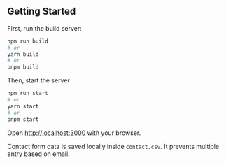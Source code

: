 ## Getting Started

First, run the build server:

```bash
npm run build
# or
yarn build
# or
pnpm build
```

Then, start the server

```bash
npm run start
# or
yarn start
# or
pnpm start
```

Open [http://localhost:3000](http://localhost:3000) with your browser.

Contact form data is saved locally inside `contact.csv`. It prevents multiple entry based on email.
